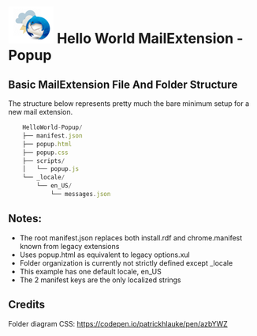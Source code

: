# ![Thunderstorm icon] Hello World MailExtension - Popup

## Basic MailExtension File And Folder Structure

The structure below represents pretty much the bare minimum setup
for a new mail extension.

```js
	HelloWorld-Popup/
	├── manifest.json
	├── popup.html
	├── popup.css
	├── scripts/
	│   └── popup.js
	└── _locale/
	    └── en_US/
	        └── messages.json
```

## Notes:

- The root manifest.json replaces both install.rdf and chrome.manifest known from legacy extensions
- Uses popup.html as equivalent to legacy options.xul
- Folder organization is currently not strictly defined except _locale
- This example has one default locale, en_US
- The 2 manifest keys are the only localized strings
  

## Credits

Folder diagram CSS: https://codepen.io/patrickhlauke/pen/azbYWZ

[Thunderstorm icon]:/rep-resources/images/thunderstorm.png